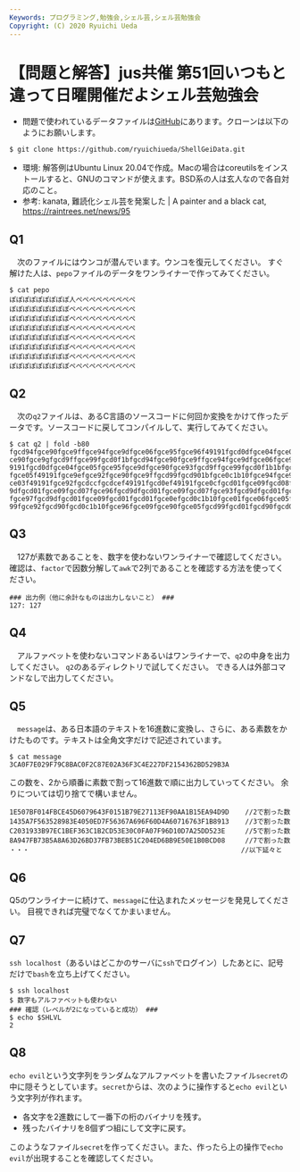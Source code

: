 ```yaml
---
Keywords: プログラミング,勉強会,シェル芸,シェル芸勉強会
Copyright: (C) 2020 Ryuichi Ueda
---
```


# 【問題と解答】jus共催 第51回いつもと違って日曜開催だよシェル芸勉強会

* 問題で使われているデータファイルは[GitHub](https://github.com/ryuichiueda/ShellGeiData/tree/master/vol.51)にあります。クローンは以下のようにお願いします。

```bash
$ git clone https://github.com/ryuichiueda/ShellGeiData.git
```

* 環境: 解答例はUbuntu Linux 20.04で作成。Macの場合はcoreutilsをインストールすると、GNUのコマンドが使えます。BSD系の人は玄人なので各自対応のこと。
* 参考: kanata, 難読化シェル芸を発案した | A painter and a black cat, https://raintrees.net/news/95

## Q1

　次のファイルにはウンコが潜んでいます。ウンコを復元してください。
すぐ解けた人は、`pepo`ファイルのデータをワンライナーで作ってみてください。

```
$ cat pepo 
ぽぽぽぽぽぽぽぽぽ人ぺぺぺぺぺぺぺぺぺ
ぽぽぽぽぽぽぽぽぽぺぺぺぺぺぺぺぺぺぺ
ぽぽぽぽぽぽぽぽぽぺぺぺぺぺぺぺぺぺぺ
ぽぽぽぽぽぽぽぽぽぺぺぺぺぺぺぺぺぺぺ
ぽぽぽぽぽぽぽぽぽぺぺぺぺぺぺぺぺぺぺ
ぽぽぽぽぽぽぽぽぽぺぺぺぺぺぺぺぺぺぺ
ぽぽぽぽぽぽぽぽぽぺぺぺぺぺぺぺぺぺぺ
ぽぽぽぽぽぽぽぽぽぺぺぺぺぺぺぺぺぺぺ
```

## Q2

　次の`q2`ファイルは、あるC言語のソースコードに何回か変換をかけて作ったデータです。ソースコードに戻してコンパイルして、実行してみてください。

```
$ cat q2 | fold -b80
fgcd94fgce90fgce9ffgce94fgce9dfgce06fgce95fgce96f49191fgcd0dfgce04fgce05fgce95fg
ce90fgce9gfgcd9ffgce99fgcd0f1bfgcd94fgce90fgce9ffgce94fgce9dfgce06fgce95fgce96f4
9191fgcd0dfgce04fgce05fgce95fgce9dfgce90fgce93fgcd9ffgce99fgcd0f1b1bfgce90fgce9f
fgce05f49191fgce9efgce92fgce90fgce9ffgcd99fgcd901bfgce0c1b10fgce94fgce99fgce92fg
ce03f49191fgce92fgcdccfgcdcef49191fgcd0ef49191fgce0cfgcd01fgce09fgcd08fgcd06fgcd
9dfgcd01fgce09fgcd07fgce96fgcd9dfgcd01fgce09fgcd07fgce93fgcd9dfgcd01fgce09fgcd07
fgce97fgcd9dfgcd01fgce09fgcd01fgcd01fgce0efgcd0c1b10fgce01fgce06fgce05fgce04fgcd
99fgce92fgcd90fgcd0c1b10fgce96fgce09fgce90fgce05fgcd99fgcd01fgcd90fgcd0c1bfgce0e
```


## Q3

　127が素数であることを、数字を使わないワンライナーで確認してください。
確認は、`factor`で因数分解して`awk`で2列であることを確認する方法を使ってください。

```
### 出力例（他に余計なものは出力しないこと） ###
127: 127
```

## Q4


　アルファベットを使わないコマンドあるいはワンライナーで、`q2`の中身を出力してください。
`q2`のあるディレクトリで試してください。
できる人は外部コマンドなしで出力してください。

## Q5

　`message`は、ある日本語のテキストを16進数に変換し、さらに、ある素数をかけたものです。テキストは全角文字だけで記述されています。

```
$ cat message
3CA0F7E029F79C8BAC0F2C87E02A36F3C4E227DF2154362BD529B3A
```

この数を、2から順番に素数で割って16進数で順に出力していってください。
余りについては切り捨てで構いません。


```
1E507BF014FBCE45D6079643F0151B79E27113EF90AA1B15EA94D9D    //2で割った数
1435A7F563528983E4050ED7F56367A696F60D4A60716763F1B8913    //3で割った数
C2031933B97EC1BEF363C1B2CD53E30C0FA07F96D10D7A25DD523E     //5で割った数
8A947FB73B5A8A63D26BD37FB73BEB51C204ED6BB9E50E1B0BCD08     //7で割った数
・・・                                                     //以下延々と
```

## Q6

Q5のワンライナーに続けて、`message`に仕込まれたメッセージを発見してください。
目視できれば完璧でなくてかまいません。

## Q7 

`ssh localhost`（あるいはどこかのサーバに`ssh`でログイン）したあとに、記号だけで`bash`を立ち上げてください。

```
$ ssh localhost
$ 数字もアルファベットも使わない
### 確認（レベルが2になっていると成功） ###
$ echo $SHLVL
2
```

## Q8

`echo evil`という文字列をランダムなアルファベットを書いたファイル`secret`の中に隠そうとしています。`secret`からは、次のように操作すると`echo evil`という文字列が作れます。

* 各文字を2進数にして一番下の桁のバイナリを残す。
* 残ったバイナリを8個ずつ組にして文字に戻す。

このようなファイル`secret`を作ってください。また、作ったら上の操作で`echo evil`が出現することを確認してください。

